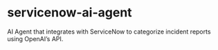 # servicenow-ai-agent
AI Agent that integrates with ServiceNow to categorize incident reports using OpenAI’s API.
